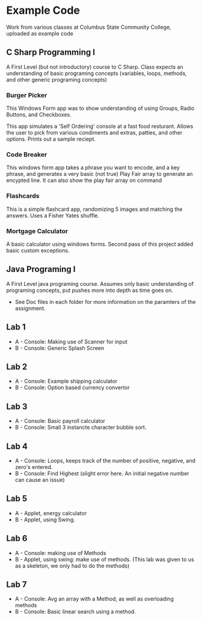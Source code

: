 # Example Code
Work from various classes at Columbus State Community College, uploaded as example code

## C Sharp Programming I

A First Level (but not introductory) course to C Sharp. Class expects an understanding of basic programing concepts (variables, loops, methods, and other generic programing concepts)

### Burger Picker

This Windows Form app was to show understanding of using Groups, Radio Buttons, and Checkboxes.

This app simulates a 'Self Ordering' console at a fast food resturant. Allows the user to pick from various condiments and extras, patties, and other options. Prints out a sample reciept.

### Code Breaker

This windows form app takes a phrase you want to encode, and a key phrase, and generates a very basic (not true) Play Fair array to generate an encypted line. It can also show the play fair array on command

### Flashcards

This is a simple flashcard app, randomizing 5 images and matching the answers. Uses a Fisher Yates shuffle.

### Mortgage Calculator

A basic calculator using windows forms. Second pass of this project added basic custom exceptions.


## Java Programing I

A First Level java programing course. Assumes only basic understanding of programing concepts, put pushes more into depth as time goes on.


* See Doc files in each folder for more information on the paramters of the assignment.
## Lab 1
 * A - Console: Making use of Scanner for input 
 * B - Console: Generic Splash Screen
 
## Lab 2
 * A - Console: Example shipping calculator
 * B - Console: Option based currency convertor


## Lab 3
 * A - Console: Basic payroll calculator
 * B - Console: Small 3 instancte character bubble sort.

## Lab 4
 * A - Console: Loops, keeps track of the number of positive, negative, and zero's entered.
 * B - Console: Find Highest (slight error here. An initial negative number can cause an issue)

## Lab 5

* A - Applet, energy calculator
* B - Applet, using Swing.

## Lab 6 
* A - Console: making use of Methods
* B - Applet, using swing: make use of methods. (This lab was given to us as a skeleton, we only had to do the methods)

## Lab 7
* A - Console: Avg an array with a Method, as well as overloading methods
* B - Console: Basic linear search using a method. 